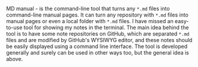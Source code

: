 MD manual - is the command-line tool that turns any `*.md` files into command-line manual pages.
It can turn any repository with `*.md` files into manual pages or even a local folder with `*.md` files.
I have missed an easy-to-use tool for showing my notes in the terminal.
The main idea behind the tool is to have some note repositories on GitHub, which are separated `*.md` files and are modified by GitHub's WYSIWYG editor, and these notes should be easily displayed using a command line interface.
The tool is developed generally and surely can be used in other ways too, but the general idea is above. 